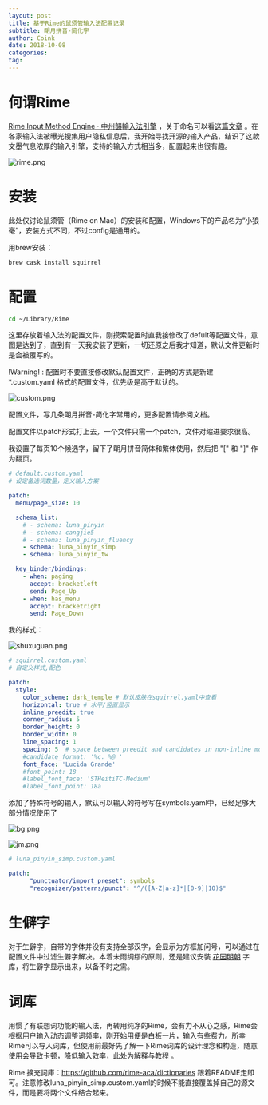 ```yaml
---
layout: post
title: 基于Rime的鼠须管输入法配置记录
subtitle: 朙月拼音-简化字
author: Coink
date: 2018-10-08
categories:
tag:
---
```




# 何谓Rime

[Rime Input Method Engine · 中州韻輸入法引擎](https://rime.im/) ，关于命名可以看[这篇文章](https://rime.im/blog/2016/04/14/qna-in-mtvu/) 。在各家输入法被曝光搜集用户隐私信息后，我开始寻找开源的输入产品，结识了这款文墨气息浓厚的输入引擎，支持的输入方式相当多，配置起来也很有趣。

![rime.png](https://i.loli.net/2018/10/08/5bbb65acac5bf.png)



# 安装

此处仅讨论鼠须管（Rime on Mac）的安装和配置，Windows下的产品名为“小狼毫”，安装方式不同，不过config是通用的。

用brew安装：

```bash
brew cask install squirrel
```
# 配置

```bash
cd ~/Library/Rime
```

这里存放着输入法的配置文件，刚摸索配置时直我接修改了defult等配置文件，意图是达到了，直到有一天我安装了更新，一切还原之后我才知道，默认文件更新时是会被覆写的。

!Warning! : 配置时不要直接修改默认配置文件，正确的方式是新建 *.custom.yaml 格式的配置文件，优先级是高于默认的。

![custom.png](https://i.loli.net/2018/10/08/5bbb707ca692d.png)



配置文件，写几条朙月拼音-简化字常用的，更多配置请参阅文档。

配置文件以patch形式打上去，一个文件只需一个patch，文件对缩进要求很高。

我设置了每页10个候选字，留下了朙月拼音简体和繁体使用，然后把 "[" 和 "]" 作为翻页。

```yaml
# default.custom.yaml
# 设定备选词数量，定义输入方案

patch:
  menu/page_size: 10

  schema_list:
    # - schema: luna_pinyin
    # - schema: cangjie5
    # - schema: luna_pinyin_fluency
    - schema: luna_pinyin_simp
    - schema: luna_pinyin_tw

  key_binder/bindings:
    - when: paging
      accept: bracketleft
      send: Page_Up
    - when: has_menu
      accept: bracketright
      send: Page_Down

```

我的样式：

![shuxuguan.png](https://i.loli.net/2018/10/08/5bbb73cee23d6.png)

```yaml
# squirrel.custom.yaml
# 自定义样式,配色

patch:
  style:
    color_scheme: dark_temple # 默认皮肤在squirrel.yaml中查看
    horizontal: true # 水平/竖直显示
    inline_preedit: true
    corner_radius: 5
    border_height: 0
    border_width: 0
    line_spacing: 1
    spacing: 5  # space between preedit and candidates in non-inline mode
    #candidate_format: '%c. %@ '
    font_face: 'Lucida Grande'
    #font_point: 18 
    #label_font_face: 'STHeitiTC-Medium'
    #label_font_point: 18a
```

添加了特殊符号的输入，默认可以输入的符号写在symbols.yaml中，已经足够大部分情况使用了

![bg.png](https://i.loli.net/2018/10/08/5bbb77627063e.png)

![jm.png](https://i.loli.net/2018/10/08/5bbb77627a063.png)



```yaml
# luna_pinyin_simp.custom.yaml

patch:
      "punctuator/import_preset": symbols
      "recognizer/patterns/punct": "^/([A-Z|a-z]*|[0-9]|10)$"
```





# 生僻字

对于生僻字，自带的字体并没有支持全部汉字，会显示为方框加问号，可以通过在配置文件中过滤生僻字解决。本着未雨绸缪的原则，还是建议安装 [花园明朝](http://fonts.jp/hanazono) 字库，将生僻字显示出来，以备不时之需。



# 词库

用惯了有联想词功能的输入法，再转用纯净的Rime，会有力不从心之感，Rime会根据用户输入动态调整词频率，刚开始用便是白板一片，输入有些费力。所幸Rime可以导入词库，但使用前最好先了解一下Rime词库的设计理念和构造，随意使用会导致卡顿，降低输入效率，此处为[解释与教程](http://tieba.baidu.com/p/2757690418) 。

Rime 擴充詞庫：https://github.com/rime-aca/dictionaries  跟着README走即可。注意修改luna_pinyin_simp.custom.yaml的时候不能直接覆盖掉自己的源文件，而是要将两个文件结合起来。

